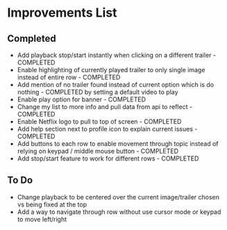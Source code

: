# Improvements List

## Completed

* Add playback stop/start instantly when clicking on a different trailer - COMPLETED
* Enable highlighting of currently played trailer to only single image instead of entire row - COMPLETED
* Add mention of no trailer found instead of current option which is do nothing - COMPLETED by setting a default video to play
* Enable play option for banner - COMPLETED
* Change my list to more info and pull data from api to reflect - COMPLETED
* Enable Netflix logo to pull to top of screen - COMPLETED
* Add help section next to profile icon to explain current issues - COMPLETED
* Add buttons to each row to enable movement through topic instead of relying on keypad / middle mouse button - COMPLETED
* Add stop/start feature to work for different rows - COMPLETED

## To Do

* Change playback to be centered over the current image/trailer chosen vs being fixed at the top
* Add a way to navigate through row without use cursor mode or keypad to move left/right


